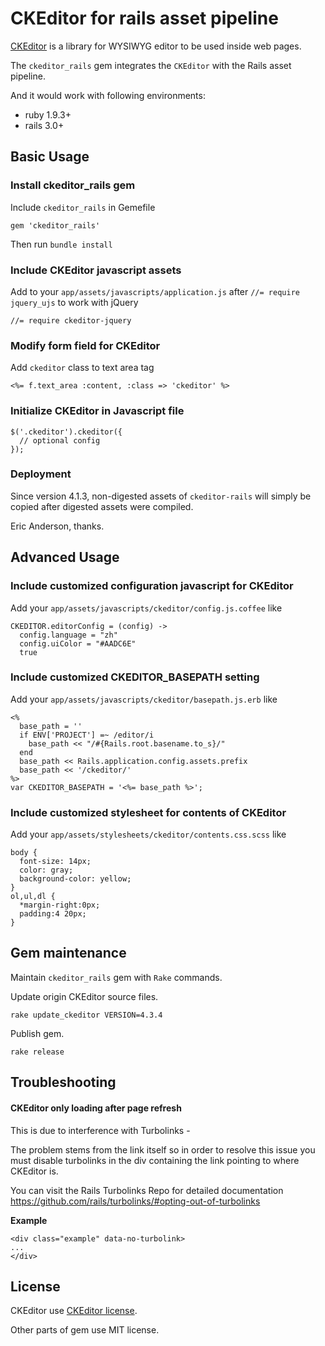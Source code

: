 # CKEditor for rails asset pipeline

[CKEditor](http://ckeditor.com/) is a library for WYSIWYG editor to be used inside web pages.

The `ckeditor_rails` gem integrates the `CKEditor` with the Rails asset pipeline.

And it would work with following environments:

* ruby 1.9.3+
* rails 3.0+

## Basic Usage

### Install ckeditor_rails gem

Include `ckeditor_rails` in Gemefile

    gem 'ckeditor_rails'

Then run `bundle install`

### Include CKEditor javascript assets

Add to your `app/assets/javascripts/application.js` after `//= require jquery_ujs` to work with jQuery

    //= require ckeditor-jquery

### Modify form field for CKEditor

Add `ckeditor` class to text area tag

    <%= f.text_area :content, :class => 'ckeditor' %>


### Initialize CKEditor in Javascript file

    $('.ckeditor').ckeditor({
      // optional config
    });

### Deployment

Since version 4.1.3, non-digested assets of `ckeditor-rails` will simply be copied after digested assets were compiled.

Eric Anderson, thanks.

## Advanced Usage

### Include customized configuration javascript for CKEditor

Add your `app/assets/javascripts/ckeditor/config.js.coffee` like

    CKEDITOR.editorConfig = (config) ->
      config.language = "zh"
      config.uiColor = "#AADC6E"
      true

### Include customized CKEDITOR_BASEPATH setting

Add your `app/assets/javascripts/ckeditor/basepath.js.erb` like

    <%
      base_path = ''
      if ENV['PROJECT'] =~ /editor/i
        base_path << "/#{Rails.root.basename.to_s}/"
      end
      base_path << Rails.application.config.assets.prefix
      base_path << '/ckeditor/'
    %>
    var CKEDITOR_BASEPATH = '<%= base_path %>';

### Include customized stylesheet for contents of CKEditor

Add your `app/assets/stylesheets/ckeditor/contents.css.scss` like

    body {
      font-size: 14px;
      color: gray;
      background-color: yellow;
    }
    ol,ul,dl {
      *margin-right:0px;
      padding:4 20px;
    }

## Gem maintenance

Maintain `ckeditor_rails` gem with `Rake` commands.

Update origin CKEditor source files.

    rake update_ckeditor VERSION=4.3.4

Publish gem.

    rake release

## Troubleshooting

#### CKEditor only loading after page refresh

This is due to interference with Turbolinks -

The problem stems from the link itself so in order to resolve this issue you must disable turbolinks in the div containing the link pointing to where CKEditor is.

You can visit the Rails Turbolinks Repo for detailed documentation
https://github.com/rails/turbolinks/#opting-out-of-turbolinks

**Example**

    <div class="example" data-no-turbolink>
    ...
    </div>

## License

CKEditor use [CKEditor license](http://ckeditor.com/license).

Other parts of gem use MIT license.
